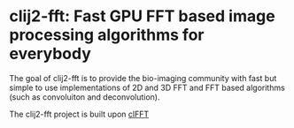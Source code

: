 # clij2-fft: Fast GPU FFT based image processing algorithms for everybody

The goal of clij2-fft is to provide the bio-imaging community with fast but simple to use implementations of 2D and 3D FFT and FFT based algorithms (such as convoluiton and deconvolution). 

The clij2-fft project is built upon [clFFT](https://github.com/arrayfire/clFFT)

